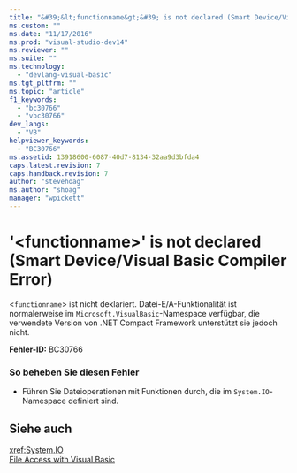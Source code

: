 ```yaml
---
title: "&#39;&lt;functionname&gt;&#39; is not declared (Smart Device/Visual Basic Compiler Error) | Microsoft Docs"
ms.custom: ""
ms.date: "11/17/2016"
ms.prod: "visual-studio-dev14"
ms.reviewer: ""
ms.suite: ""
ms.technology: 
  - "devlang-visual-basic"
ms.tgt_pltfrm: ""
ms.topic: "article"
f1_keywords: 
  - "bc30766"
  - "vbc30766"
dev_langs: 
  - "VB"
helpviewer_keywords: 
  - "BC30766"
ms.assetid: 13918600-6087-40d7-8134-32aa9d3bfda4
caps.latest.revision: 7
caps.handback.revision: 7
author: "stevehoag"
ms.author: "shoag"
manager: "wpickett"
---
```

# &#39;&lt;functionname&gt;&#39; is not declared (Smart Device/Visual Basic Compiler Error)
\<`functionname`\> ist nicht deklariert.  Datei\-E\/A\-Funktionalität ist normalerweise im `Microsoft.VisualBasic`\-Namespace verfügbar, die verwendete Version von .NET Compact Framework unterstützt sie jedoch nicht.  
  
 **Fehler\-ID:** BC30766  
  
### So beheben Sie diesen Fehler  
  
-   Führen Sie Dateioperationen mit Funktionen durch, die im `System.IO`\-Namespace definiert sind.  
  
## Siehe auch  
 <xref:System.IO>   
 [File Access with Visual Basic](../../../visual-basic/developing-apps/programming/drives-directories-files/file-access.md)